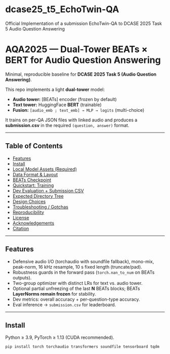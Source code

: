 # dcase25_t5_EchoTwin-QA
Official Implementation of a submission EchoTwin-QA to DCASE 2025 Task 5 Audio Question Answering 

# AQA2025 — Dual-Tower BEATs × BERT for Audio Question Answering

Minimal, reproducible baseline for **DCASE 2025 Task 5 (Audio Question Answering)**.

This repo implements a light **dual-tower** model:
- **Audio tower:** [BEATs] encoder (frozen by default)
- **Text tower:** HuggingFace **BERT** (trainable)
- **Fusion:** `[audio_emb ; text_emb] → MLP → logits` (multi-choice)

It trains on per-QA JSON files with linked audio and produces a **submission.csv** in the required `(question, answer)` format.

---

## Table of Contents
- [Features](#features)
- [Install](#install)
- [Local Model Assets (Required)](#local-model-assets-required)
- [Data Format & Layout](#data-format--layout)
- [BEATs Checkpoint](#beats-checkpoint)
- [Quickstart: Training](#quickstart-training)
- [Dev Evaluation + Submission CSV](#dev-evaluation--submission-csv)
- [Expected Directory Tree](#expected-directory-tree)
- [Design Choices](#design-choices)
- [Troubleshooting / Gotchas](#troubleshooting--gotchas)
- [Reproducibility](#reproducibility)
- [License](#license)
- [Acknowledgements](#acknowledgements)
- [Citation](#citation)

---

## Features
- Defensive audio I/O (torchaudio with soundfile fallback), mono-mix, peak-norm, 16 kHz resample, 10 s fixed length (truncate/pad).
- Robustness guards in the forward pass (`torch.nan_to_num` on BEATs outputs).
- Two-group optimizer with distinct LRs for text vs. audio tower.
- Optional partial unfreezing of the last **N** BEATs blocks; BEATs **LayerNorms remain frozen** for stability.
- Dev metrics: overall accuracy + per-question-type accuracy.
- Eval inference → `submission.csv` for leaderboard.

---

## Install

Python ≥ 3.9, PyTorch ≥ 1.13 (CUDA recommended).

```bash
pip install torch torchaudio transformers soundfile tensorboard tqdm
